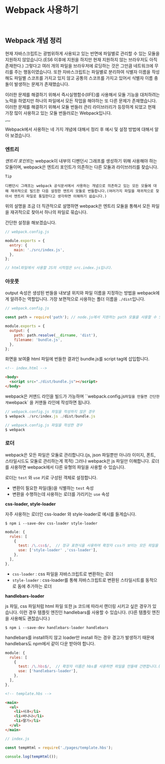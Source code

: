 # Webpack 사용하기

<br />

## Webpack 개념 정리

현재 자바스크립트는 광범위하게 사용되고 있는 반면에 파일별로 관리할 수 있는 모듈을 지원하지 않았습니다.(ES6 이후에 지원을 하지만 현재 지원하지 않는 브라우저도 아직 존재한다.) 그렇다고 여러 개의 파일을 브라우저에 로딩하는 것은 그만큼 네트워크에 무리를 주는 행동이였습니다. 또한 자바스크립트는 파일별로 분리하여 식별자 이름을 작성해도 파일별 스코프를 가지고 있지 않고 공통의 스코프를 가지고 있어서 식별자 이름 충돌이 발생하는 문제가 존재했습니다.

이러한 문제를 해결하기 위해서 즉시실행함수(IIFE)를 사용해서 모듈 기능을 대처하려는 노력을 하였지만 하나의 파일에서 모든 작업을 해야하는 또 다른 문제가 존재했습니다. 이러한 문제를 해결하기 위해서 모듈 번들러 관리 라이브러리가 등장하게 되었고 현재 가장 많이 사용하고 있는 모듈 번들러로는 Webpack입니다.

<img src="https://user-images.githubusercontent.com/57402711/124529586-e02bab00-de45-11eb-85a3-2c365bcb45ed.png" alt="image" style="zoom:30%;" />

Webpack에서 사용하는 네 가지 개념에 대해서 정리 후 예시 및 설정 방법에 대해서 알아 보겠습니다.

### 엔트리

*엔트리 포인트*는 webpack이 내부의 디펜던시 그래프를 생성하기 위해 사용해야 하는 모듈이며, webpack은 엔트리 포인트가 의존하는 다른 모듈과 라이브러리를 찾습니다.

```
Tip

디펜던시 그래프는 webpack 공식문서에서 사용하는 개념으로 의존하고 있는 모든 모듈에 대해 재귀적으로 빌드한 다음 설정한 엔트리 모듈로 번들합니다.(여러가지 파일을 재귀적으로 찾아서 엔트리 파일로 통일한다고 생각하면 이해하기 쉽습니다.)
```

위의 설명을 조금 더 직관적으로 설명하면 webpack은 엔트리 모듈을 통해서 모든 파일을 재귀적으로 찾아서 하나의 파일로 묶습니다.

간단한 설정을 해보겠습니다.

```js
// webpack.config.js

module.exports = {
  entry: {
    main: './src/index.js',
  },
};

// html파일에서 사용할 JS의 시작점은 src.index.js입니다.
```

### 아웃풋

output 속성은 생성된 번들을 내보낼 위치와 파일 이름을 지정하는 방법을 webpack에게 알려주는 역할입니다. 가장 보편적으로 사용하는 폴더 이름을 `./dist`입니다.

```js
// webpack.config.js

const path = require('path'); // node.js에서 지원하는 path 모듈을 사용할 수 있습니다.

module.exports = {
  output: {
    path: path.resolve(__dirname, 'dist'),
    filename: 'bundle.js',
  },
};
```

화면을 보여줄 html 파일에 번들한 결과인 bundle.js를 script tag에 삽입합니다.

```html
<!-- index.html -->

<body>
  <script src="./dist/bundle.js"></script>
</body>
```

webpack은 커맨드 라인을 빌드가 가능하며 ``webpack.config.js` 파일을 만들면 간단한게 `webpack` 을 커맨들 라인에 작성하면 됩니다.

```js
// webpack.config.js 파일을 작성하지 않은 경우
$ webpack ./src/index.js ./dist/bundle.js

// webpack.config.js 파일을 작성한 경우
$ webpack
```

### 로더

webpack은 모든 파일은 모듈로 관리합니다.(js, json 파일뿐만 아니라 이미지, 폰트, 스타일시드도 모듈로 관리하는게 목적) 그러나 webpack은 js 파일만 이해합니다. 로더를 사용하면 webpack에서 다른 유형의 파일을 사용할 수 있습니다.

로더는 `test` 와 `use` 키로 구성된 객체로 설정합니다.

- 변환이 필요한 파일(들)을 식별하는 `test` 속성
- 변환을 수행하는데 사용하는 로더를 가리키는 `use` 속성

**css-loader, style-loader**

자주 사용하는 로더인 css-loader 와 style-loader로 예시를 들게습니다.

```
$ npm i --save-dev css-loader style-loader
```

```js
module: {
  rules: [
    {
      test: /\.css$/,  // 정규 표현식을 사용하여 확장자 css가 보이는 모든 파일을 로더한다.
      use: ['style-loader' ,'css-loader'],
    },
  ],
},
```

- `css-loader` : css 파일을 자바스크립트로 변환하는 로더
- `style-loader` : css-loader를 통해 자바스크립트로 변환된 스타일시트를 동적으로 돔에 추가하는 로더

**handlebars-loader**

js 파일, css 파일처럼 html 파일 또한 js 코드에 따라서 랜더링 시키고 싶은 경우가 있습니다. 이런 경우 템플릿 엔진인 handlebars를 사용할 수 있습니다. (다른 템플릿 엔진을 사용해도 괜찮습니다.)

```
$ npm i --save-dev handlebars-loader handlebars
```

handlebars를 install하지 않고 loader만 install 하는 경우 경고가 발생하기 때문에 handlebars도 npm에서 같이 다운 받아야 합니다.

```js
module: {
  rules: [
    {
      test: /\.hbs$/,  // 확장자 이름은 hbs를 사용하면 파일을 만들때 간편합니다.(취향 존중)
      use: ['handlebars-loader'],
    },
  ],
},
```

```html
<!-- template.hbs -->

<main>
  <ul>
    <li>사과</li>
    <li>바나나</li>
    <li>딸기</li>
  </ul>
</main>
```

```js
// index.js

const tempHtml = require('./pages/template.hbs');

console.log(tempHtml());
```
